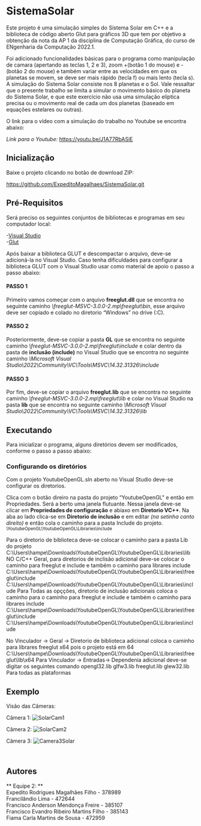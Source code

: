 # SistemaSolar

Este projeto é uma simulação simples do Sistema Solar em C++ e a biblioteca de código aberto Glut para gráficos 3D que tem por objetivo a obtenção da nota da AP 1 da disciplina de Computação Gráfica, do curso de ENgenharia da Computação 2022.1.

Foi adicionado funcionalidades básicas para o programa como manipulação de camara (apertando as teclas 1, 2 e 3), zoom +(botão 1 do mouse) e - (botão 2 do mouse) e também variar entre as velocidades em que os planetas se movem, se deve ser mais rápido (tecla f)  ou mais lento (tecla s). A simulação do Sistema Solar consiste nos 8 planetas e o Sol.
Vale ressaltar que o presente trabalho se limita a simular o movimento básico do planeta do Sistema Solar, e que este exercício não usa uma simulação elíptica precisa ou o movimento real de cada um dos planetas (baseado em equações estelares ou outras).

O link para o vídeo com a simulação do trabalho no Youtube se encontra abaixo:

*Link para o Youtube:* https://youtu.be/J1A77RbASiE

## Inicialização

Baixe o projeto clicando no botão de download ZIP:

https://github.com/ExpeditoMagalhaes/SistemaSolar.git

## Pré-Requisitos
 
Será preciso os seguintes conjuntos de bibliotecas e programas em seu computador local:

-[Visual Studio](https://visualstudio.microsoft.com/pt-br/vs/)<br/>
-[Glut](https://www.transmissionzero.co.uk/software/freeglut-devel/)

Após baixar a biblioteca GLUT e descompactar o arquivo, deve-se adicioná-la no Visual Studio. Caso tenha dificuldades para configurar a biblioteca GLUT com o Visual Studio usar como material de apoio o passo a passo abaixo:
#### PASSO 1
Primeiro vamos começar com o arquivo **freeglut.dll** que se encontra no seguinte caminho *\freeglut-MSVC-3.0.0-2.mp\freeglut\bin*, esse arquivo deve ser copiado e colado no diretorio “Windows” no drive (:C).
#### PASSO 2
Posteriormente, deve-se copiar a pasta **GL** que se encontra no seguinte caminho *\freeglut-MSVC-3.0.0-2.mp\freeglut\include* e colar dentro da pasta de **inclusão (include)** no Visual Studio que se encontra no seguinte caminho *\Microsoft Visual Studio\2022\Community\VC\Tools\MSVC\14.32.31326\include*
#### PASSO 3
Por fim, deve-se copiar o arquivo **freeglut.lib** que se encontra no seguinte caminho *\freeglut-MSVC-3.0.0-2.mp\freeglut\lib* e colar no Visual Studio na pasta **lib**  que se encontra no seguinte caminho *\Microsoft Visual Studio\2022\Community\VC\Tools\MSVC\14.32.31326\lib*

## Executando
 Para inicializar o programa, alguns diretórios devem ser modificados, conforme o passo a passo abaixo:
 
 ### Configurando os diretórios
 Com o projeto YoutubeOpenGL.sln aberto no Visual Studio deve-se configurar os diretorios.

Clica com o botão direiro na pasta do projeto “YoutubeOpenGL" e então em Propriedades. Será a berto uma janela flutuante. 
Nessa janela deve-se clicar em **Propriedades de configuração** e abiaxo em **Diretorio VC++**.
Na aba ao lado clica-se em **Diretorio de inclusão** e em editar *(na setinha canto direito)* e então cola o caminho para a pasta Include do projeto. <sup>\YoutubeOpenGL\YoutubeOpenGL\Libraries\include</sup>

Para o diretorio de biblioteca deve-se colocar o caminho para a pasta Lib do projeto C:\Users\hampe\Downloads\YoutubeOpenGL\YoutubeOpenGL\Libraries\lib
NO C/C++ Geral, para diretorios de inclisão adicional deve-se colocar o caminho para freeglut e include e também o caminho para librares include
C:\Users\hampe\Downloads\YoutubeOpenGL\YoutubeOpenGL\Libraries\freeglut\include
C:\Users\hampe\Downloads\YoutubeOpenGL\YoutubeOpenGL\Libraries\include
Para Todas as opçções, diretorio de inclusão adicionais coloca o caminho para o caminho para freeglut e include e também o caminho para librares include
C:\Users\hampe\Downloads\YoutubeOpenGL\YoutubeOpenGL\Libraries\freeglut\include
C:\Users\hampe\Downloads\YoutubeOpenGL\YoutubeOpenGL\Libraries\include

No Vinculador -> Geral -> Diretorio de biblioteca adicional coloca o caminho para librares freeglut x64 pois o projeto está em 64
C:\Users\hampe\Downloads\YoutubeOpenGL\YoutubeOpenGL\Libraries\freeglut\lib\x64
Para Vinculador -> Entradas-> Dependenia adicional deve-se digitar os seguintes comando 
opengl32.lib
glfw3.lib
freeglut.lib
glew32.lib
Para todas as plataformas


## Exemplo

Visão das Câmeras: <br />

Câmera 1:
![SolarCam1](https://user-images.githubusercontent.com/71902902/174695733-0c6af737-984a-4f07-8d4c-28670e9848fa.gif)


Câmera 2:
![SolarCam2](https://user-images.githubusercontent.com/71902902/174695765-8dfbbf92-3d71-4fa4-8006-d71a98c66970.gif)


Câmera 3:
![Camera3Solar](https://user-images.githubusercontent.com/71902902/174696861-2b86dd02-040a-4287-a1b9-9c705a25b22a.gif)


<br />

## Autores 
** Equipe 2: **
  <br />Expedito Rodrigues Magalhães Filho - 378989
  <br />Francilândio Lima - 472644
  <br />Francisco Anderson Mendonça Freire - 385107
  <br />Francisco Evandro Ribeiro Martins Filho - 385143
  <br />Fiama Carla Martins de Sousa - 472959
  

